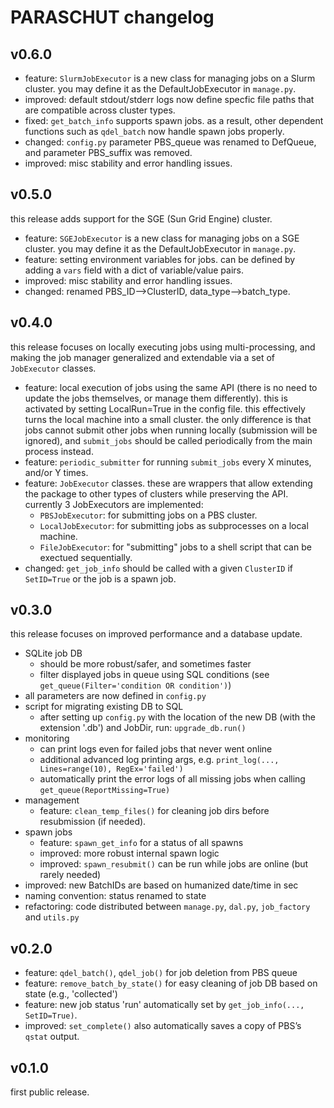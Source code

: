 # PARASCHUT changelog

## v0.6.0

- feature: `SlurmJobExecutor` is a new class for managing jobs on a Slurm cluster.  you may define it as the DefaultJobExecutor in `manage.py`.
- improved: default stdout/stderr logs now define specfic file paths that are compatible across cluster types.
- fixed: `get_batch_info` supports spawn jobs. as a result, other dependent functions such as `qdel_batch` now handle spawn jobs properly.
- changed: `config.py` parameter PBS_queue was renamed to DefQueue, and parameter PBS_suffix was removed.
- improved: misc stability and error handling issues.

## v0.5.0

this release adds support for the SGE (Sun Grid Engine) cluster.

- feature: `SGEJobExecutor` is a new class for managing jobs on a SGE cluster. you may define it as the DefaultJobExecutor in `manage.py`.
- feature: setting environment variables for jobs. can be defined by adding a `vars` field with a dict of variable/value pairs.
- improved: misc stability and error handling issues.
- changed: renamed PBS_ID-->ClusterID, data_type-->batch_type.

## v0.4.0

this release focuses on locally executing jobs using multi-processing, and making the job manager generalized and extendable via a set of `JobExecutor` classes.

- feature: local execution of jobs using the same API (there is no need to update the jobs themselves, or manage them differently). this is activated by setting LocalRun=True in the config file. this effectively turns the local machine into a small cluster. the only difference is that jobs cannot submit other jobs when running locally (submission will be ignored), and `submit_jobs` should be called periodically from the main process instead.
- feature: `periodic_submitter` for running `submit_jobs` every X minutes, and/or Y times.
- feature: `JobExecutor` classes. these are wrappers that allow extending the package to other types of clusters while preserving the API. currently 3 JobExecutors are implemented:
	- `PBSJobExecutor`: for submitting jobs on a PBS cluster.
	- `LocalJobExecutor`: for submitting jobs as subprocesses on a local machine.
	- `FileJobExecutor`: for "submitting" jobs to a shell script that can be exectued sequentially.
- changed: `get_job_info` should be called with a given `ClusterID` if `SetID=True` or the job is a spawn job.

## v0.3.0

this release focuses on improved performance and a database update.

- SQLite job DB
	- should be more robust/safer, and sometimes faster
	- filter displayed jobs in queue using SQL conditions (see `get_queue(Filter='condition OR condition')`)
- all parameters are now defined in `config.py`
- script for migrating existing DB to SQL
	- after setting up `config.py` with the location of the new DB (with the extension '.db') and JobDir, run: `upgrade_db.run()`
- monitoring
	- can print logs even for failed jobs that never went online
	- additional advanced log printing args, e.g. `print_log(..., Lines=range(10), RegEx='failed')`
	- automatically print the error logs of all missing jobs when calling `get_queue(ReportMissing=True)`
- management
	- feature: `clean_temp_files()` for cleaning job dirs before resubmission (if needed).
- spawn jobs
	- feature: `spawn_get_info` for a status of all spawns
	- improved: more robust internal spawn logic
	- improved: `spawn_resubmit()` can be run while jobs are online (but rarely needed)
- improved: new BatchIDs are based on humanized date/time in sec
- naming convention: status renamed to state
- refactoring: code distributed between `manage.py`, `dal.py`, `job_factory` and `utils.py`

## v0.2.0

- feature: `qdel_batch()`, `qdel_job()` for job deletion from PBS queue
- feature: `remove_batch_by_state()` for easy cleaning of job DB based on state (e.g., 'collected')
- feature: new job status 'run' automatically set by `get_job_info(..., SetID=True)`.
- improved: `set_complete()` also automatically saves a copy of PBS’s `qstat` output.

## v0.1.0

first public release.
